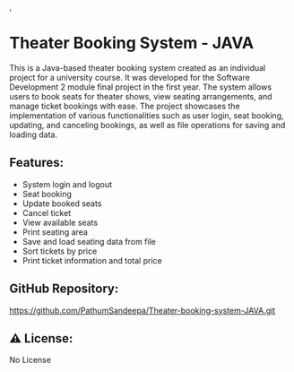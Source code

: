 <!DOCTYPE html> ,
<html>
<head>
</head>
<body>
  <h1> Theater Booking System - JAVA </h1>
  <p>This is a Java-based theater booking system created as an individual project for a university course. It was developed for the Software Development 2 module final project in the first year. The system allows users to book seats for theater shows, view seating arrangements, and manage ticket bookings with ease. The project showcases the implementation of various functionalities such as user login, seat booking, updating, and canceling bookings, as well as file operations for saving and loading data.</p>

  <h2> Features:</h2>
  <ul>
    <li>System login and logout</li>
    <li>Seat booking</li>
    <li>Update booked seats</li>
    <li>Cancel ticket</li>
    <li>View available seats</li>
    <li>Print seating area</li>
    <li>Save and load seating data from file</li>
    <li>Sort tickets by price</li>
    <li>Print ticket information and total price</li>
  </ul>

  <h2> GitHub Repository:</h2>
  <p><a href="https://github.com/PathumSandeepa/Theater-booking-system-JAVA.git">https://github.com/PathumSandeepa/Theater-booking-system-JAVA.git</a></p>

  <h2>⚠️ License:</h2>
  <p>No License</p>
</body>
</html>
